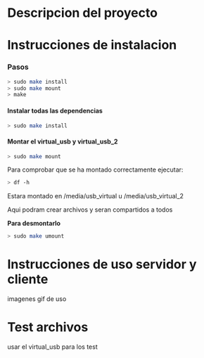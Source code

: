 # Descripcion del proyecto

# Instrucciones de instalacion

### Pasos
```sh
> sudo make install
> sudo make mount
> make
```


#### Instalar todas las dependencias

```sh
> sudo make install
```

#### Montar el virtual_usb y virtual_usb_2

```sh
> sudo make mount
```

Para comprobar que se ha montado correctamente ejecutar:

```sh
> df -h
```
Estara montado en /media/usb_virtual u /media/usb_virtual_2

Aqui podram crear archivos y seran compartidos a todos


__Para desmontarlo__

```sh
> sudo make umount
```


# Instrucciones de uso servidor y cliente

imagenes gif de uso

# Test archivos

usar el virtual_usb para los test
